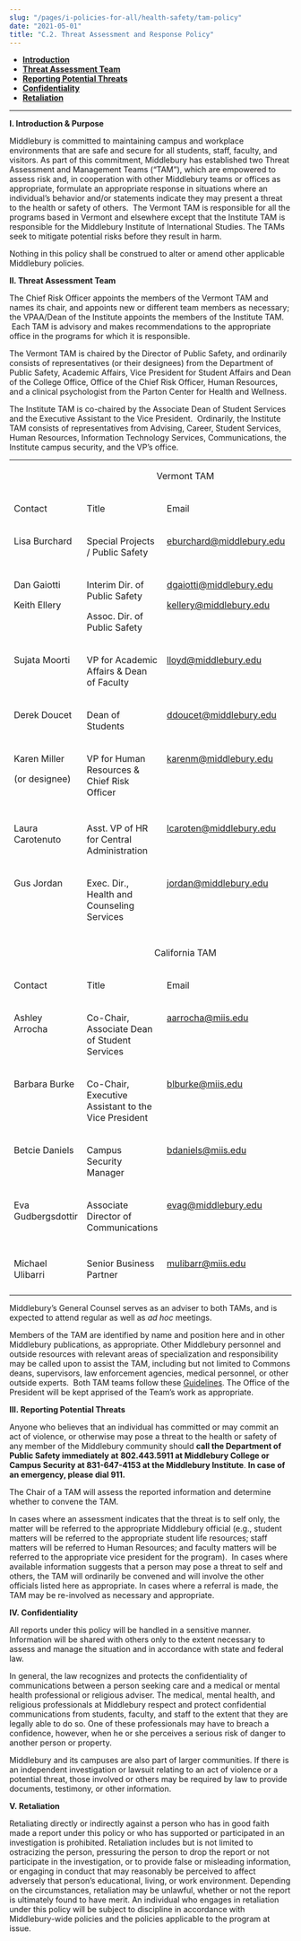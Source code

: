 ```yaml
---
slug: "/pages/i-policies-for-all/health-safety/tam-policy"
date: "2021-05-01"
title: "C.2. Threat Assessment and Response Policy"
---
```


- [**Introduction**](#intro)
- [**Threat Assessment Team**](#tam)
- [**Reporting Potential Threats**](#reporting)
- [**Confidentiality**](#confidential)
- [**Retaliation**](#retaliation)

---

**<a name="intro" id="intro"></a>I. Introduction & Purpose**

Middlebury is committed to maintaining campus and workplace environments that are safe and secure for all students, staff, faculty, and visitors. As part of this commitment, Middlebury has established two Threat Assessment and Management Teams (“TAM”), which are empowered to assess risk and, in cooperation with other Middlebury teams or offices as appropriate, formulate an appropriate response in situations where an individual’s behavior and/or statements indicate they may present a threat to the health or safety of others.  The Vermont TAM is responsible for all the programs based in Vermont and elsewhere except that the Institute TAM is responsible for the Middlebury Institute of International Studies. The TAMs seek to mitigate potential risks before they result in harm.

Nothing in this policy shall be construed to alter or amend other applicable Middlebury policies.

**<a name="tam" id="tam"></a>II. Threat Assessment Team**

The Chief Risk Officer appoints the members of the Vermont TAM and names its chair, and appoints new or different team members as necessary; the VPAA/Dean of the Institute appoints the members of the Institute TAM.  Each TAM is advisory and makes recommendations to the appropriate office in the programs for which it is responsible.

The Vermont TAM is chaired by the Director of Public Safety, and ordinarily consists of representatives (or their designees) from the Department of Public Safety, Academic Affairs, Vice President for Student Affairs and Dean of the College Office, Office of the Chief Risk Officer, Human Resources, and a clinical psychologist from the Parton Center for Health and Wellness.

The Institute TAM is co-chaired by the Associate Dean of Student Services and the Executive Assistant to the Vice President.  Ordinarily, the Institute TAM consists of representatives from Advising, Career, Student Services, Human Resources, Information Technology Services, Communications, the Institute campus security, and the VP’s office.

<table style="margin: 2% auto;">

<tbody>

<tr>

<td colspan="4" width="622" style="text-align:center;">

Vermont TAM

</td>

</tr>

<tr>

<td width="120">

Contact

</td>

<td width="264">

Title

</td>

<td width="152">

Email

</td>

<td width="87">

Phone

</td>

</tr>

<tr>

<td width="120" valign="top">

Lisa Burchard

</td>

<td width="264" valign="top">

Special Projects / Public Safety

</td>

<td width="152" valign="top">

<span>[eburchard@middlebury.edu](mailto:eburchard@middlebury.edu)</span>

</td>

<td width="87" valign="top">

802.443.5241

</td>

</tr>

<tr>

<td width="120" valign="top">

Dan Gaiotti

Keith Ellery

</td>

<td width="264" valign="top">

Interim Dir. of Public Safety

Assoc. Dir. of Public Safety

</td>

<td width="152" valign="top">

<span>[dgaiotti@middlebury.edu](mailto:dgaiotti@middlebury.edu)</span>

[kellery@middlebury.edu](mailto:kellery@middlebury.edu)

</td>

<td width="87" valign="top">

802.443.5873

802.443.5216

</td>

</tr>

<tr>

<td width="120" valign="top">

Sujata Moorti

</td>

<td width="264" valign="top">

VP for Academic Affairs & Dean of Faculty

</td>

<td width="152" valign="top">

<span>[lloyd@middlebury.edu](mailto:lloyd@middlebury.edu)</span>

</td>

<td width="87" valign="top">

802.443.5735

</td>

</tr>

<tr>

<td width="120" valign="top">

Derek Doucet

</td>

<td width="264" valign="top">

Dean of Students

</td>

<td width="152" valign="top">

[ddoucet@middlebury.edu](mailto:ddoucet@middlebury.edu)<span></span>

</td>

<td width="87" valign="top">

802.443.3108

</td>

</tr>

<tr>

<td width="120" valign="top">

Karen Miller

(or designee)

</td>

<td width="264" valign="top">

VP for Human Resources & Chief Risk Officer

</td>

<td width="152" valign="top">

<span>[karenm@middlebury.edu](mailto:karenm@middlebury.edu)</span>

</td>

<td width="87" valign="top">

802.443.5275

</td>

</tr>

<tr>

<td width="120" valign="top"></td>

<td width="264" valign="top"></td>

<td width="152" valign="top"></td>

<td width="87" valign="top"></td>

</tr>

<tr>

<td width="120" valign="top">

Laura Carotenuto

</td>

<td width="264" valign="top">

<span>Asst. VP of HR for Central Administration</span><span></span>

</td>

<td width="152" valign="top">

<span>[lcaroten@middlebury.edu](mailto:lcaroten@middlebury.edu)</span>

</td>

<td width="87" valign="top">

802.443.2012

</td>

</tr>

<tr>

<td width="120" valign="top">

Gus Jordan

</td>

<td width="264" valign="top">

Exec. Dir., <span>Health and Counseling Services</span>

</td>

<td width="152" valign="top">

<span>[jordan@middlebury.edu](mailto:jordan@middlebury.edu)</span>

</td>

<td width="87" valign="top">

802.443.5141

</td>

</tr>

<tr>

<td colspan="4" width="622" valign="top"></td>

</tr>

<tr>

<td colspan="4" width="622" style="text-align:center;">

California TAM

</td>

</tr>

<tr>

<td width="120">

Contact

</td>

<td width="264">

Title

</td>

<td width="152">

Email

</td>

<td width="87">

Phone

</td>

</tr>

<tr>

<td width="120" valign="top">

Ashley Arrocha

</td>

<td width="264" valign="top">

Co-Chair, Associate Dean of Student Services

</td>

<td width="152" valign="top">

[aarrocha@miis.edu](mailto:aarrocha@miis.edu)<span></span>

</td>

<td width="87" valign="top">

831.647.4654

</td>

</tr>

<tr>

<td width="120" valign="top">

Barbara Burke

</td>

<td width="264" valign="top">

Co-Chair, Executive Assistant to the Vice President

</td>

<td width="152" valign="top">

[blburke@miis.edu](mailto:blburke@miis.edu)<span></span>

</td>

<td width="87" valign="top">

831.647.3513

</td>

</tr>

<tr>

<td width="120" valign="top">

Betcie Daniels

</td>

<td width="264" valign="top">

Campus Security Manager

</td>

<td width="152" valign="top">

[bdaniels@miis.edu](mailto:bdaniels@miis.edu)<span></span>

</td>

<td width="87" valign="top">

831.647.4153

</td>

</tr>

<tr>

<td width="120" valign="top">

Eva Gudbergsdottir

</td>

<td width="264" valign="top">

Associate Director of Communications

</td>

<td width="152" valign="top">

[evag@middlebury.edu](mailto:evaj@middlebury.edu)

</td>

<td width="87" valign="top">

831.647.6606

</td>

</tr>

<tr>

<td width="120" valign="top"></td>

<td width="264" valign="top"></td>

<td width="152" valign="top"></td>

<td width="87" valign="top"></td>

</tr>

<tr>

<td width="120" valign="top">

Michael Ulibarri

</td>

<td width="264" valign="top">

Senior Business Partner

</td>

<td width="152" valign="top">

[mulibarr@miis.edu](mailto:mulibarr@miis.edu)<span></span>

</td>

<td width="87" valign="top">

831.647.6404

</td>

</tr>

<tr>

<td width="120" valign="top"></td>

<td width="264" valign="top"></td>

<td width="152" valign="top"></td>

<td width="87" valign="top"></td>

</tr>

</tbody>

</table>

Middlebury’s General Counsel serves as an adviser to both TAMs, and is expected to attend regular as well as _ad hoc_ meetings.

Members of the TAM are identified by name and position here and in other Middlebury publications, as appropriate. Other Middlebury personnel and outside resources with relevant areas of specialization and responsibility may be called upon to assist the TAM, including but not limited to Commons deans, supervisors, law enforcement agencies, medical personnel, or other outside experts.  Both TAM teams follow these [Guidelines](http://www.middlebury.edu/system/files/media/Guidelines%20for%20TAM%20Activities%208-7-18.pdf). The Office of the President will be kept apprised of the Team’s work as appropriate.

**<a name="reporting" id="reporting"></a>III. Reporting Potential Threats**

Anyone who believes that an individual has committed or may commit an act of violence, or otherwise may pose a threat to the health or safety of any member of the Middlebury community should **call the Department of Public Safety immediately at** **802.443.5911 at Middlebury College or Campus Security at 831-647-4153 at the Middlebury Institute**. **In case of an emergency, please dial 911.**

The Chair of a TAM will assess the reported information and determine whether to convene the TAM.

In cases where an assessment indicates that the threat is to self only, the matter will be referred to the appropriate Middlebury official (e.g., student matters will be referred to the appropriate student life resources; staff matters will be referred to Human Resources; and faculty matters will be referred to the appropriate vice president for the program).  In cases where available information suggests that a person may pose a threat to self and others, the TAM will ordinarily be convened and will involve the other officials listed here as appropriate. In cases where a referral is made, the TAM may be re-involved as necessary and appropriate.

**<a name="confidential" id="confidential"></a>IV. Confidentiality**

All reports under this policy will be handled in a sensitive manner. Information will be shared with others only to the extent necessary to assess and manage the situation and in accordance with state and federal law.

In general, the law recognizes and protects the confidentiality of communications between a person seeking care and a medical or mental health professional or religious adviser. The medical, mental health, and religious professionals at Middlebury respect and protect confidential communications from students, faculty, and staff to the extent that they are legally able to do so. One of these professionals may have to breach a confidence, however, when he or she perceives a serious risk of danger to another person or property.

Middlebury and its campuses are also part of larger communities. If there is an independent investigation or lawsuit relating to an act of violence or a potential threat, those involved or others may be required by law to provide documents, testimony, or other information.

**<a name="retaliation" id="retaliation"></a>V. Retaliation**

Retaliating directly or indirectly against a person who has in good faith made a report under this policy or who has supported or participated in an investigation is prohibited. Retaliation includes but is not limited to ostracizing the person, pressuring the person to drop the report or not participate in the investigation, or to provide false or misleading information, or engaging in conduct that may reasonably be perceived to affect adversely that person’s educational, living, or work environment. Depending on the circumstances, retaliation may be unlawful, whether or not the report is ultimately found to have merit. An individual who engages in retaliation under this policy will be subject to discipline in accordance with Middlebury-wide policies and the policies applicable to the program at issue.
